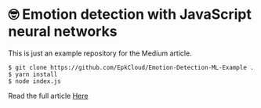 # 🤓 Emotion detection with JavaScript neural networks

This is just an example repository for the Medium article.

```shell
$ git clone https://github.com/EpkCloud/Emotion-Detection-ML-Example .
$ yarn install
$ node index.js
```

Read the full article [Here](https://medium.com/epk-cloud-engineering/emotion-detection-with-javascript-neural-networks-5a408f84eb75)
